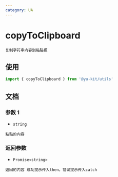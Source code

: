```yaml
---
category: UA
---
```


# copyToClipboard

    复制字符串内容到粘贴板

## 使用

```ts
import { copyToClipboard } from '@yu-kit/utils'
```

## 文档

### 参数 1

- `string`

```
粘贴的内容
```

### 返回参数

- `Promise<string>`

```
返回的内容 成功提示传入then，错误提示传入catch
```
